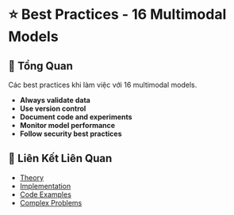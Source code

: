 # ⭐ Best Practices - 16 Multimodal Models

## 🎯 Tổng Quan

Các best practices khi làm việc với 16 multimodal models.

- **Always validate data**
- **Use version control**
- **Document code and experiments**
- **Monitor model performance**
- **Follow security best practices**

## 🔗 Liên Kết Liên Quan

- [Theory](./THEORY_16_multimodal_models.md)
- [Implementation](./IMPLEMENTATION_16_multimodal_models.md)
- [Code Examples](./CODE_EXAMPLES_16_multimodal_models.md)
- [Complex Problems](./COMPLEX_PROBLEMS.md)
